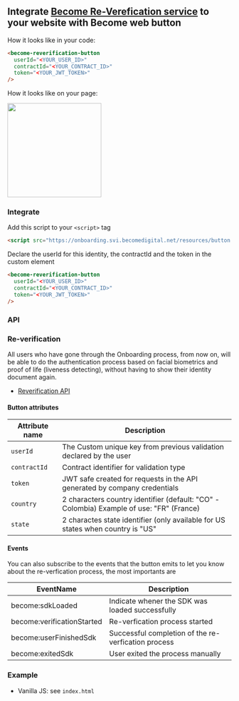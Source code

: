 ## Integrate [Become Re-Verefication service](https://becomedigital.net/) to your website with Become web button

How it looks like in your code:

```html
<become-reverification-button
  userId="<YOUR_USER_ID>"
  contractId="<YOUR_CONTRACT_ID>"
  token="<YOUR_JWT_TOKEN>"
/>
```

How it looks like on your page:

<img src="https://gist.githubusercontent.com/Tyg0th/15c5131ef7d2b24b9effa97eb45dedce/raw/07a5e1f3e428bd1d32bfe2940591872e1ae1ec2d/become-button-example.jpg" width="211" />

### Integrate

Add this script to your `<script>` tag

```html
<script src="https://onboarding.svi.becomedigital.net/resources/button.js"></script>
```

Declare the userId for this identity, the contractId and the token in the custom element

```html
<become-reverification-button
  userId="<YOUR_USER_ID>"
  contractId="<YOUR_CONTRACT_ID>"
  token="<YOUR_JWT_TOKEN>"
/>
```

### API

### Re-verification

All users who have gone through the Onboarding process, from now on, will be able to do the authentication process based on facial biometrics and proof of life (liveness detecting), without having to show their identity document again.

- [Reverification API](https://documenter.getpostman.com/view/2293906/T1DtdvBk?version=latest#06c03291-3e2f-4f66-bf6d-a7bf179d17df)

#### Button attributes

| Attribute name | Description                                                                              |
| -------------- | ---------------------------------------------------------------------------------------- |
| `userId`       | The Custom unique key from previous validation declared by the user                      |
| `contractId`   | Contract identifier for validation type                                                  |
| `token`        | JWT safe created for requests in the API generated by company credentials                |
| `country`      | 2 characters country identifier (default: "CO" - Colombia) Example of use: "FR" (France) |
| `state`        | 2 charactes state identifier (only available for US states when country is "US"          |

#### Events

You can also subscribe to the events that the button emits to let you know about the re-verfication process, the most importants are

| EventName                  | Description                                         |
| -------------------------- | --------------------------------------------------- |
| become:sdkLoaded           | Indicate whener the SDK was loaded successfully     |
| become:verificationStarted | Re-verfication process started                      |
| become:userFinishedSdk     | Successful completion of the re-verfication process |
| become:exitedSdk           | User exited the process manually                    |

### Example

- Vanilla JS: see `index.html`

